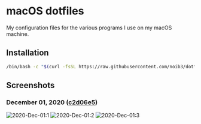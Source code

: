 # macOS dotfiles

My configuration files for the various programs I use on my macOS machine.

## Installation

```bash
/bin/bash -c "$(curl -fsSL https://raw.githubusercontent.com/noib3/dotfiles/macOS/bootstrap/install.sh)"
```

## Screenshots

### December 01, 2020 ([c2d06e5](https://github.com/noib3/macOS-dotfiles/tree/c2d06e5d9143fec39d512599bb68f5098fa8f215))

![2020-Dec-01:1](./screenshots/2020-12-01@21:44:47.png)
![2020-Dec-01:2](./screenshots/2020-12-01@21:45:58.png)
![2020-Dec-01:3](./screenshots/2020-12-01@21:55:00.png)
